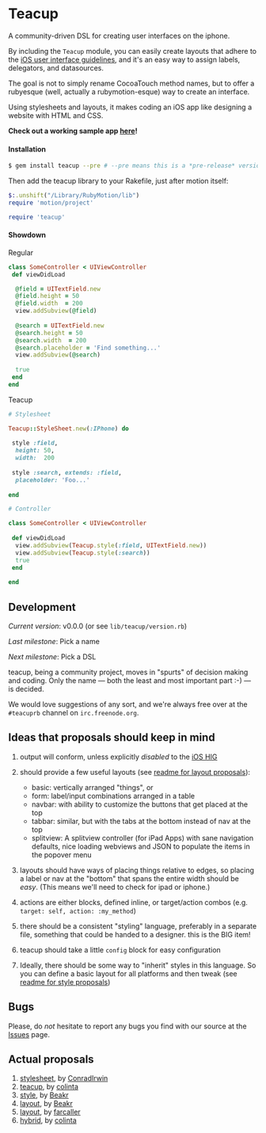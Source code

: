 Teacup
======

A community-driven DSL for creating user interfaces on the iphone.

By including the `Teacup` module, you can easily create layouts that adhere to
the [iOS user interface guidelines][iOS HIG], and it's an easy way to assign labels,
delegators, and datasources.

The goal is not to simply rename CocoaTouch method names, but to offer a
rubyesque (well, actually a rubymotion-esque) way to create an interface.

Using stylesheets and layouts, it makes coding an iOS app like designing a website with HTML and CSS.

**Check out a working sample app [here](https://github.com/rubymotion/teacup/tree/master/samples/Hai)!**

#### Installation

```bash
$ gem install teacup --pre # --pre means this is a *pre-release* version.
```

Then add the teacup library to your Rakefile, just after motion itself:
```ruby
$:.unshift("/Library/RubyMotion/lib")
require 'motion/project'

require 'teacup'
```

#### Showdown

Regular

```ruby
class SomeController < UIViewController
 def viewDidLoad

  @field = UITextField.new
  @field.height = 50
  @field.width  = 200
  view.addSubview(@field)
  
  @search = UITextField.new
  @search.height = 50
  @search.width  = 200
  @search.placeholder = 'Find something...'
  view.addSubview(@search)
  
  true
 end
end
```

Teacup

```ruby
# Stylesheet

Teacup::StyleSheet.new(:IPhone) do
 
 style :field,
  height: 50,
  width:  200
  
 style :search, extends: :field,
  placeholder: 'Foo...'
 
end

# Controller

class SomeController < UIViewController
 
 def viewDidLoad
  view.addSubview(Teacup.style(:field, UITextField.new))
  view.addSubview(Teacup.style(:search))
  true
 end
 
end
```

Development
-----------

*Current version*: v0.0.0 (or see `lib/teacup/version.rb`)

*Last milestone*: Pick a name

*Next milestone*: Pick a DSL

teacup, being a community project, moves in "spurts" of decision making and
coding.  Only the name — both the least and most important part :-) — is
decided.

We would love suggestions of any sort, and we're always free over at the `#teacuprb` channel on `irc.freenode.org`.


Ideas that proposals should keep in mind
----------------------------------------

1. output will conform, unless explicitly *disabled* to the [iOS HIG][]
2. should provide a few useful layouts (see [readme for layout proposals](teacup/tree/master/proposals/layout)):
     * basic: vertically arranged "things", or
     * form: label/input combinations arranged in a table
     * navbar: with ability to customize the buttons that get placed at the top
     * tabbar: similar, but with the tabs at the bottom instead of nav at the top
     * splitview: A splitview controller (for iPad Apps) with sane navigation defaults, nice loading webviews and JSON to populate the items in the popover menu

3. layouts should have ways of placing things relative to edges, so placing a
   label or nav at the "bottom" that spans the entire width should be *easy*.
   (This means we'll need to check for ipad or iphone.)
4. actions are either blocks, defined inline, or target/action combos (e.g.
   `target: self, action: :my_method`)
5. there should be a consistent "styling" language, preferably in a separate
   file, something that could be handed to a designer.  this is the BIG item!
6. teacup should take a little `config` block for easy configuration
7. Ideally, there should be some way to "inherit" styles in this language. So you can define a basic layout for all platforms and then tweak (see [readme for style proposals](teacup/tree/master/proposals/styles))

[iOS HIG]: http://developer.apple.com/library/ios/#DOCUMENTATION/UserExperience/Conceptual/MobileHIG/Introduction/Introduction.html

Bugs
----

Please, do *not* hesitate to report any bugs you find with our source at the [Issues](https://github.com/rubymotion/teacup/issues) page.

Actual proposals
----------------

1. [stylesheet][Commune], by [ConradIrwin][]
2. [teacup][teacup_colinta], by [colinta][]
3. [style][style_by_beakr], by [Beakr][]
3. [layout][layout_by_beakr], by [Beakr][]
4. [layout][layout_by_farcaller], by [farcaller][]
5. [hybrid][], by [colinta][]

[Commune]: https://github.com/colinta/teacup/blob/master/proposals/styles/stylesheet_by_conradirwin.rb
[teacup_colinta]: https://github.com/colinta/teacup/blob/master/proposals/styles/teacup_by_colinta.rb
[style_by_beakr]: https://github.com/colinta/teacup/blob/master/proposals/layout/beakr_improved.rb
[layout_by_beakr]: https://github.com/colinta/teacup/blob/master/proposals/styles/beakr_improved.rb
[layout_by_farcaller]: https://github.com/colinta/teacup/blob/master/proposals/styles/layout_by_farcaller.rb
[hybrid]: https://github.com/colinta/teacup/blob/master/proposals/layout/hybrid_style_and_layout_by_colinta.rb

[ConradIrwin]: https://github.com/ConradIrwin
[colinta]: https://github.com/colinta
[farcaller]: https://github.com/farcaller
[Beakr]: https://github.com/Beakr
